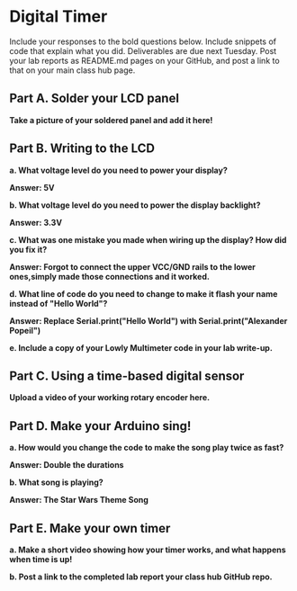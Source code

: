 # Digital Timer
 
Include your responses to the bold questions below. Include snippets of code that explain what you did. Deliverables are due next Tuesday. Post your lab reports as README.md pages on your GitHub, and post a link to that on your main class hub page.

## Part A. Solder your LCD panel

**Take a picture of your soldered panel and add it here!**

## Part B. Writing to the LCD
 
**a. What voltage level do you need to power your display?**

**Answer: 5V**

**b. What voltage level do you need to power the display backlight?**

**Answer: 3.3V**
   
**c. What was one mistake you made when wiring up the display? How did you fix it?**

**Answer: Forgot to connect the upper VCC/GND rails to the lower ones,simply made those connections and it worked.**

**d. What line of code do you need to change to make it flash your name instead of "Hello World"?**

**Answer: Replace Serial.print("Hello World") with Serial.print("Alexander Popeil")**
 
**e. Include a copy of your Lowly Multimeter code in your lab write-up.**


## Part C. Using a time-based digital sensor

**Upload a video of your working rotary encoder here.**


## Part D. Make your Arduino sing!

**a. How would you change the code to make the song play twice as fast?**

**Answer: Double the durations**
 
**b. What song is playing?**

**Answer: The Star Wars Theme Song**

## Part E. Make your own timer

**a. Make a short video showing how your timer works, and what happens when time is up!**

**b. Post a link to the completed lab report your class hub GitHub repo.**
